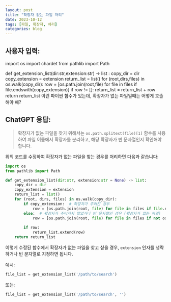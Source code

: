 ```yaml
---
layout: post
title: "확장자 없는 파일 처리"
date: 2023-10-12
tags: [파일, 확장자, 처리]
categories: blog
---
```


## 사용자 입력:
> 
import os
import chardet
from pathlib import Path

def get_extension_list(dir:str,extension:str) -> list :
    copy_dir = dir
    copy_extension = extension
    return_list = list()
    for (root,dirs,files) in os.walk(copy_dir):
        row = [os.path.join(root,file) for file in files if file.endswith(copy_extension)] 
        if row != []:
            return_list = return_list + row
    return return_list 이런 파이썬 함수가 있는데, 확장자가 없는 파일일때는 어떻게 호출해야 해?

## ChatGPT 응답:
> 확장자가 없는 파일을 찾기 위해서는 `os.path.splitext(file)[1]` 함수를 사용하여 파일 이름에서 확장자를 분리하고, 해당 확장자가 빈 문자열인지 확인해야 합니다.

위의 코드를 수정하여 확장자가 없는 파일을 찾는 경우를 처리하면 다음과 같습니다:

```python
import os
from pathlib import Path

def get_extension_list(dir:str, extension:str = None) -> list:
    copy_dir = dir
    copy_extension = extension
    return_list = list()
    for (root, dirs, files) in os.walk(copy_dir):
        if copy_extension:  # 확장자가 주어진 경우
            row = [os.path.join(root, file) for file in files if file.endswith(copy_extension)]
        else:  # 확장자가 주어지지 않았거나 빈 문자열인 경우 (확장자가 없는 파일)
            row = [os.path.join(root, file) for file in files if not os.path.splitext(file)[1]]
        
        if row:
            return_list.extend(row)
    return return_list
```

이렇게 수정된 함수에서 확장자가 없는 파일을 찾고 싶을 경우, `extension` 인자를 생략하거나 빈 문자열로 지정하면 됩니다.

예시:
```python
file_list = get_extension_list('/path/to/search')
```
또는:
```python
file_list = get_extension_list('/path/to/search', '')
```

